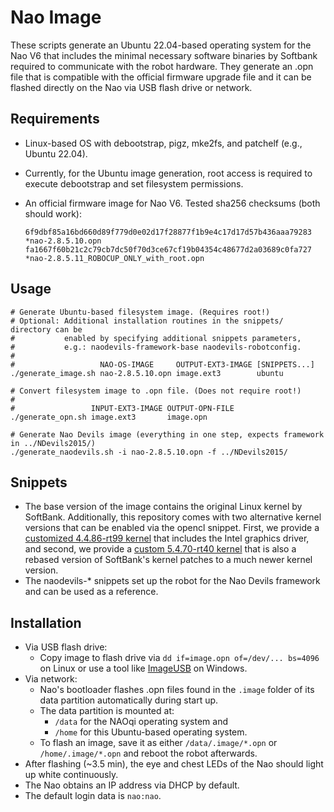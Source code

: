 # Nao Image

These scripts generate an Ubuntu 22.04-based operating system for the Nao V6 that includes the minimal necessary software binaries by Softbank required to communicate with the robot hardware. They generate an .opn file that is compatible with the official firmware upgrade file and it can be flashed directly on the Nao via USB flash drive or network.

## Requirements

* Linux-based OS with debootstrap, pigz, mke2fs, and patchelf (e.g., Ubuntu 22.04).
* Currently, for the Ubuntu image generation, root access is required to execute debootstrap and set filesystem permissions.
* An official firmware image for Nao V6. Tested sha256 checksums (both should work): 
    
    ```
    6f9dbf85a16bd660d89f779d0e02d17f28877f1b9e4c17d17d57b436aaa79283 *nao-2.8.5.10.opn
    fa1667f60b21c2c79cb7dc50f70d3ce67cf19b04354c48677d2a03689c0fa727 *nao-2.8.5.11_ROBOCUP_ONLY_with_root.opn
    ```


## Usage

```
# Generate Ubuntu-based filesystem image. (Requires root!)
# Optional: Additional installation routines in the snippets/ directory can be
#           enabled by specifying additional snippets parameters,
#           e.g.: naodevils-framework-base naodevils-robotconfig.
#
#                   NAO-OS-IMAGE     OUTPUT-EXT3-IMAGE [SNIPPETS...]
./generate_image.sh nao-2.8.5.10.opn image.ext3        ubuntu

# Convert filesystem image to .opn file. (Does not require root!)
#
#                 INPUT-EXT3-IMAGE OUTPUT-OPN-FILE
./generate_opn.sh image.ext3       image.opn

# Generate Nao Devils image (everything in one step, expects framework in ../NDevils2015/)
./generate_naodevils.sh -i nao-2.8.5.10.opn -f ../NDevils2015/
```

## Snippets

* The base version of the image contains the original Linux kernel by SoftBank. Additionally, this repository comes with two alternative kernel versions that can be enabled via the opencl snippet. First, we provide a [customized 4.4.86-rt99 kernel](https://github.com/aldebaran/linux-aldebaran/tree/sbr/v4.4.86-rt99-baytrail) that includes the Intel graphics driver, and second, we provide a [custom 5.4.70-rt40 kernel](https://github.com/NaoDevils/NaoKernel/tree/v5.4.70-rt40) that is also a rebased version of SoftBank's kernel patches to a much newer kernel version.
* The naodevils-* snippets set up the robot for the Nao Devils framework and can be used as a reference.

## Installation

* Via USB flash drive:
    * Copy image to flash drive via `dd if=image.opn of=/dev/... bs=4096` on Linux or use a tool like [ImageUSB](https://www.osforensics.com/tools/write-usb-images.html) on Windows.
* Via network:
    * Nao's bootloader flashes .opn files found in the `.image` folder of its data partition automatically during start up. 
    * The data partition is mounted at:
        * `/data` for the NAOqi operating system and
        * `/home` for this Ubuntu-based operating system.
    * To flash an image, save it as either `/data/.image/*.opn` or `/home/.image/*.opn` and reboot the robot afterwards.
* After flashing (~3.5 min), the eye and chest LEDs of the Nao should light up white continuously.
* The Nao obtains an IP address via DHCP by default.
* The default login data is `nao:nao`.
